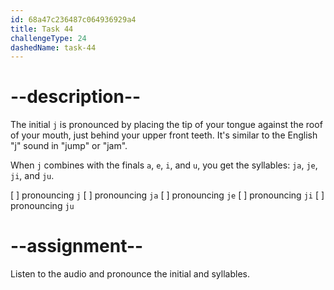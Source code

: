 ```yaml
---
id: 68a47c236487c064936929a4
title: Task 44
challengeType: 24
dashedName: task-44
---
```


<!--SPEAKING-->

<!-- (Audio) A: j, ja, je, ji, ju -->

# --description--

The initial `j` is pronounced by placing the tip of your tongue against the roof of your mouth, just behind your upper front teeth. It's similar to the English "j" sound in "jump" or "jam".

When `j` combines with the finals `a`, `e`, `i`, and `u`, you get the syllables: `ja`, `je`, `ji`, and `ju`.

[ ] pronouncing `j`
[ ] pronouncing `ja`
[ ] pronouncing `je`
[ ] pronouncing `ji`
[ ] pronouncing `ju`

# --assignment--

Listen to the audio and pronounce the initial and syllables.

